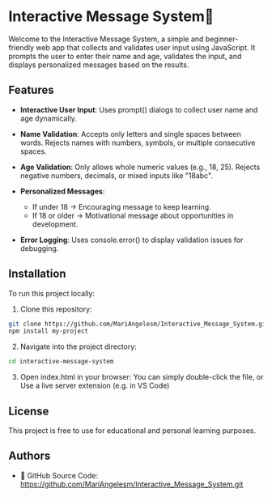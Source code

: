 # Interactive Message System📘

Welcome to the Interactive Message System, a simple and beginner-friendly web app that collects and validates user input using JavaScript. It prompts the user to enter their name and age, validates the input, and displays personalized messages based on the results.


## Features

* **Interactive User Input**: Uses prompt() dialogs to collect user name and age dynamically.
* **Name Validation**: Accepts only letters and single spaces between words. Rejects names with numbers, symbols, or multiple consecutive spaces.
 * **Age Validation**: Only allows whole numeric values (e.g., 18, 25). Rejects negative numbers, decimals, or mixed inputs like "18abc".
* **Personalized Messages**:

    * If under 18 → Encouraging message to keep learning.
    * If 18 or older → Motivational message about opportunities in development.

* **Error Logging**:
Uses console.error() to display validation issues for debugging.


## Installation

To run this project locally:

1. Clone this repository:
```bash
git clone https://github.com/MariAngelesm/Interactive_Message_System.git
npm install my-project
```
2. Navigate into the project directory:
```bash
cd interactive-message-system
```
3. Open index.html in your browser:
You can simply double-click the file, or
Use a live server extension (e.g. in VS Code)


## License

This project is free to use for educational and personal learning purposes.


## Authors

- 🔗 GitHub Source Code: 
https://github.com/MariAngelesm/Interactive_Message_System.git
